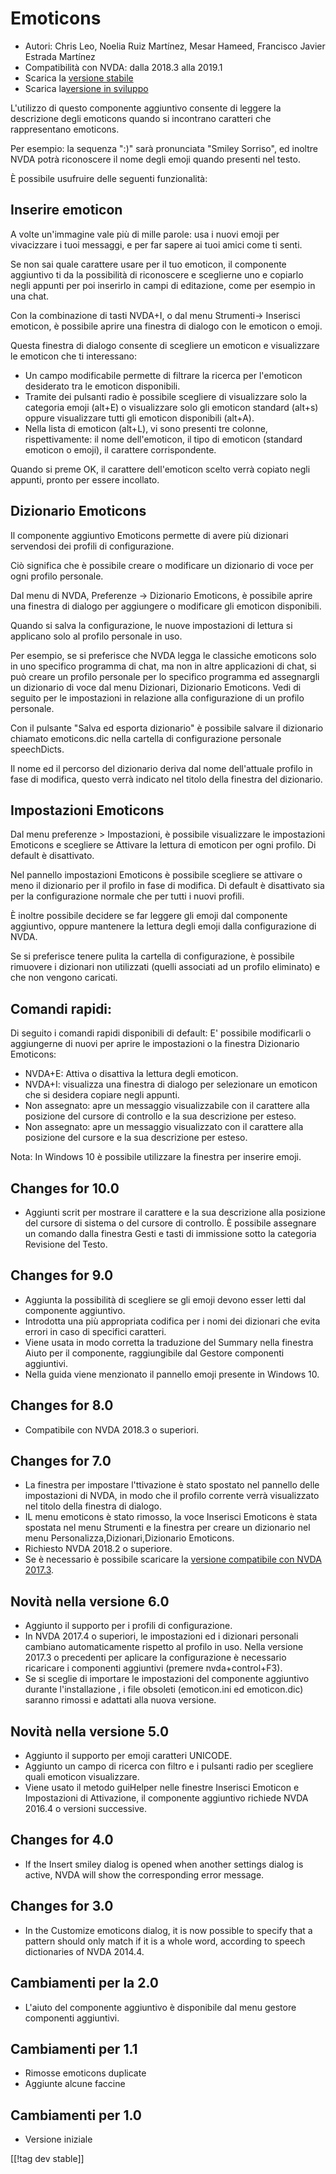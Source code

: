 # Emoticons #

* Autori: Chris Leo, Noelia Ruiz Martínez, Mesar Hameed, Francisco Javier
  Estrada Martínez
* Compatibilità con NVDA: dalla 2018.3 alla 2019.1
* Scarica la [versione stabile][1]
* Scarica la[versione in sviluppo][2]

L'utilizzo di questo componente aggiuntivo consente di leggere la
descrizione degli emoticons quando si incontrano caratteri che rappresentano
emoticons.

Per esempio: la sequenza ":)" sarà pronunciata "Smiley Sorriso", ed inoltre
NVDA potrà riconoscere il nome degli emoji quando presenti nel testo.

È possibile usufruire delle seguenti funzionalità:

## Inserire emoticon ##

A volte un'immagine vale più di mille parole: usa i nuovi emoji per
vivacizzare i tuoi messaggi, e per far sapere ai tuoi amici come ti senti.

Se non sai quale carattere usare per il tuo emoticon, il componente
aggiuntivo ti da la possibilità di riconoscere e sceglierne uno e copiarlo
negli appunti per poi inserirlo in campi di editazione, come per esempio in
una chat.

Con la combinazione di tasti NVDA+I, o dal menu Strumenti->  Inserisci emoticon, è possibile aprire una finestra di dialogo con le emoticon o emoji.

Questa finestra di dialogo consente di scegliere un emoticon e visualizzare
le emoticon che ti interessano:

*	Un campo modificabile permette di filtrare la ricerca per l'emoticon
  desiderato tra le emoticon disponibili. 
*	Tramite dei pulsanti radio è possibile scegliere di visualizzare solo la
  categoria emoji (alt+E) o visualizzare solo gli emoticon standard (alt+s)
  oppure visualizzare tutti gli emoticon disponibili (alt+A).
*	Nella lista di emoticon (alt+L), vi sono presenti tre colonne,
  rispettivamente: il nome dell'emoticon, il tipo di emoticon (standard
  emoticon o emoji), il carattere corrispondente. 

Quando si preme OK, il carattere dell'emoticon scelto verrà copiato negli
appunti, pronto per essere incollato.

## Dizionario Emoticons ##

Il componente aggiuntivo Emoticons permette di avere più dizionari
servendosi dei profili di configurazione.

Ciò significa che   è possibile creare o modificare un dizionario di voce
per ogni profilo personale.

Dal menu di NVDA, Preferenze -> Dizionario Emoticons, è possibile aprire una finestra di dialogo per aggiungere o modificare gli emoticon disponibili.

Quando si salva la configurazione, le nuove impostazioni di lettura si
applicano solo al profilo personale in uso.

Per esempio, se si preferisce che NVDA legga le classiche emoticons solo in
uno specifico programma di chat, ma non in altre applicazioni di chat, si
può creare un profilo personale per lo specifico programma ed assegnargli
un dizionario di voce dal menu Dizionari, Dizionario Emoticons. Vedi di
seguito per le impostazioni in relazione alla configurazione  di un profilo
personale.

Con il pulsante "Salva ed esporta dizionario" è possibile salvare il
dizionario chiamato emoticons.dic nella cartella di configurazione personale
speechDicts.

Il nome ed il percorso del dizionario deriva dal nome dell'attuale profilo
in fase di modifica, questo verrà indicato nel titolo della finestra del
dizionario.

## Impostazioni Emoticons ##

Dal menu preferenze > Impostazioni, è possibile visualizzare le impostazioni Emoticons e scegliere se Attivare la lettura di emoticon per ogni profilo. Di default è disattivato.

Nel pannello impostazioni Emoticons è possibile scegliere se attivare o meno il dizionario per il profilo in fase di modifica. Di default è disattivato sia per la configurazione normale che per tutti i nuovi profili.

È inoltre possibile decidere se far leggere gli emoji dal componente
aggiuntivo, oppure mantenere la lettura degli emoji dalla configurazione di
NVDA.

Se si preferisce tenere  pulita la cartella di configurazione, è possibile
rimuovere i dizionari non utilizzati (quelli associati ad un profilo
eliminato) e che non vengono caricati.

## Comandi rapidi: ##

Di seguito i comandi rapidi disponibili di default: E' possibile modificarli
o aggiungerne di nuovi per aprire le impostazioni o la finestra Dizionario
Emoticons:

* NVDA+E: Attiva o disattiva la lettura degli emoticon.
* NVDA+I: visualizza una finestra di dialogo per selezionare un emoticon che
  si desidera copiare negli appunti.
* Non assegnato: apre un messaggio visualizzabile con il carattere alla
  posizione del cursore di controllo e la sua descrizione per esteso.
* Non assegnato: apre un messaggio visualizzato con il carattere alla
  posizione del cursore  e la sua descrizione per esteso.

Nota: In Windows 10 è possibile utilizzare la finestra per inserire emoji. 


## Changes for 10.0 ##

* Aggiunti scrit per mostrare il carattere e la sua descrizione alla
  posizione del cursore di sistema o del cursore di controllo. È possibile
  assegnare un comando dalla finestra Gesti e tasti di immissione sotto la
  categoria Revisione del Testo.

## Changes for 9.0 ##

* Aggiunta la possibilità di scegliere se gli emoji devono esser letti dal
  componente aggiuntivo.
* Introdotta una più appropriata codifica per i nomi dei dizionari che evita
  errori in caso di specifici caratteri. 
* Viene usata in modo corretta la traduzione del Summary nella finestra
  Aiuto per il componente, raggiungibile dal Gestore componenti aggiuntivi.
* Nella guida viene menzionato il pannello emoji presente in Windows 10.

## Changes for 8.0 ##

* Compatibile con NVDA 2018.3 o superiori.

## Changes for 7.0 ##

* La finestra per impostare l'ttivazione è stato spostato nel pannello delle
  impostazioni di NVDA, in modo che il profilo corrente verrà visualizzato
  nel titolo della finestra di dialogo.
* IL menu emoticons è stato rimosso, la voce Inserisci Emoticons è stata
  spostata nel menu Strumenti e la finestra per creare un dizionario nel
  menu Personalizza,Dizionari,Dizionario Emoticons.
* Richiesto NVDA 2018.2 o superiore.
* Se è necessario è possibile scaricare la [versione compatibile con NVDA
  2017.3][3].

## Novità nella versione 6.0 ##

* Aggiunto il supporto per i profili di configurazione.
* In NVDA 2017.4 o superiori, le impostazioni ed i dizionari personali
  cambiano automaticamente rispetto al profilo in uso. Nella versione 2017.3
  o precedenti per aplicare la configurazione è necessario ricaricare i
  componenti aggiuntivi (premere nvda+control+F3).
* Se si sceglie di importare le impostazioni del componente aggiuntivo
  durante l'installazione , i file obsoleti (emoticon.ini ed emoticon.dic)
  saranno rimossi e adattati alla nuova versione. 

## Novità nella versione 5.0 ##

* Aggiunto il supporto per emoji caratteri UNICODE.
* Aggiunto un campo di ricerca con filtro e i pulsanti radio per scegliere
  quali emoticon visualizzare.
* Viene usato il metodo guiHelper nelle finestre Inserisci Emoticon e
  Impostazioni di Attivazione, il componente aggiuntivo richiede NVDA 2016.4
  o versioni successive.

## Changes for 4.0 ##

* If the Insert smiley dialog is opened when another settings dialog is
  active, NVDA will show the corresponding error message.


## Changes for 3.0 ##

* In the Customize emoticons dialog, it is now possible to specify that a
  pattern should only match if it is a whole word, according to speech
  dictionaries of NVDA 2014.4.


## Cambiamenti per la 2.0 ##

* L'aiuto del componente aggiuntivo è disponibile dal menu gestore
  componenti aggiuntivi.


## Cambiamenti per 1.1 ##

* Rimosse emoticons duplicate
* Aggiunte alcune faccine

## Cambiamenti per 1.0 ##

* Versione iniziale

[[!tag dev stable]]

[1]: https://addons.nvda-project.org/files/get.php?file=emo

[2]: https://addons.nvda-project.org/files/get.php?file=emo-dev

[3]: https://addons.nvda-project.org/files/get.php?file=emo-o

